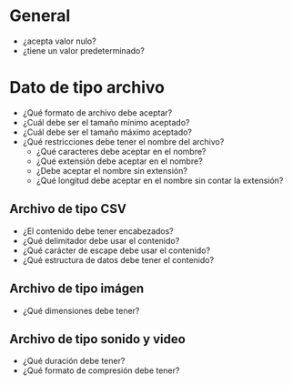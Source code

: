 # General

- ¿acepta valor nulo?
- ¿tiene un valor predeterminado?

# Dato de tipo archivo

- ¿Qué formato de archivo debe aceptar?
- ¿Cuál debe ser el tamaño mínimo aceptado?
- ¿Cuál debe ser el tamaño máximo aceptado?
- ¿Qué restricciones debe tener el nombre del archivo?
    - ¿Qué caracteres debe aceptar en el nombre?
    - ¿Qué extensión debe aceptar en el nombre?
    - ¿Debe aceptar el nombre sin extensión?
    - ¿Qué longitud debe aceptar en el nombre sin contar la extensión?

## Archivo de tipo CSV

- ¿El contenido debe tener encabezados?
- ¿Qué delimitador debe usar el contenido?
- ¿Qué carácter de escape debe usar el contenido?
- ¿Qué estructura de datos debe tener el contenido?

## Archivo de tipo imágen

- ¿Qué dimensiones debe tener?

## Archivo de tipo sonido y video

- ¿Qué duración debe tener?
- ¿Qué formato de compresión debe tener?